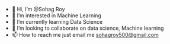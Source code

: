 - 👋 Hi, I’m @Sohag Roy
-  👀 I’m interested in Machine Learning
- 🌱 I’m currently learning Data Science
- 💞️ I’m looking to collaborate on data science, Machine learning
- 📫 How to reach me just email me sohagroy500@gmail.com

<!---
Sohagroy500/Sohagroy500 is a ✨ special ✨ repository because its `README.md` (this file) appears on your GitHub profile.
You can click the Preview link to take a look at your changes.
--->
